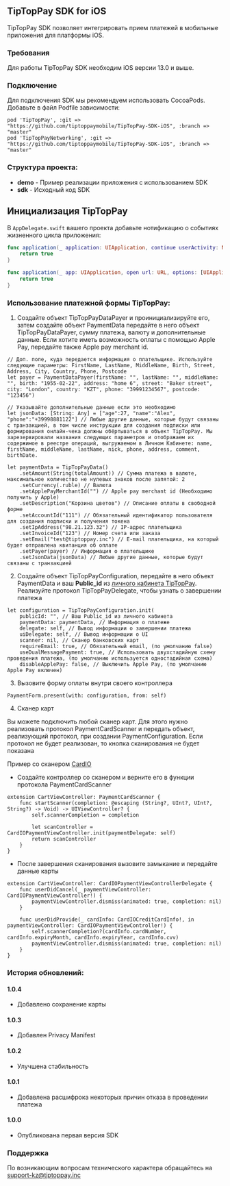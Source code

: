 ## TipTopPay SDK for iOS 

TipTopPay SDK позволяет интегрировать прием платежей в мобильные приложения для платформы iOS.

### Требования
Для работы TipTopPay SDK необходим iOS версии 13.0 и выше.

### Подключение
Для подключения SDK мы рекомендуем использовать CocoaPods. Добавьте в файл Podfile зависимости:

```
pod 'TipTopPay', :git =>  "https://github.com/tiptoppaymobile/TipTopPay-SDK-iOS", :branch => "master"
pod 'TipTopPayNetworking', :git =>  "https://github.com/tiptoppaymobile/TipTopPay-SDK-iOS", :branch => "master"
```

### Структура проекта:

* **demo** - Пример реализации приложения с использованием SDK
* **sdk** - Исходный код SDK

## Инициализация TipTopPay

В `AppDelegate.swift` вашего проекта добавьте нотификацию о событиях жизненного цикла приложения:

```swift
func application(_ application: UIApplication, continue userActivity: NSUserActivity, restorationHandler: @escaping ([UIUserActivityRestoring]?) -> Void) -> Bool {
    return true
}

func application(_ app: UIApplication, open url: URL, options: [UIApplication.OpenURLOptionsKey : Any] = [:]) -> Bool {
    return true
}
```

### Использование платежной формы TipTopPay:

1. Cоздайте объект TipTopPayDataPayer и проинициализируйте его, затем создайте объект PaymentData передайте в него объект TipTopPayDataPayer, сумму платежа, валюту и дополнительные данные. Если хотите иметь возможность оплаты с помощью Apple Pay, передайте также Apple pay merchant id.

```
// Доп. поле, куда передается информация о плательщике. Используйте следующие параметры: FirstName, LastName, MiddleName, Birth, Street, Address, City, Country, Phone, Postcode
let payer = PaymentDataPayer(firstName: "", lastName: "", middleName: "", birth: "1955-02-22", address: "home 6", street: "Baker street", city: "London", country: "KZT", phone: "39991234567", postcode: "123456")
    
// Указывайте дополнительные данные если это необходимо
let jsonData: [String: Any] = ["age":27, "name":"Alex", "phone":"+39998881122"] // Любые другие данные, которые будут связаны с транзакцией, в том числе инструкции для создания подписки или формирования онлайн-чека должны обёртываться в объект TipTopPay. Мы зарезервировали названия следующих параметров и отображаем их содержимое в реестре операций, выгружаемом в Личном Кабинете: name, firstName, middleName, lastName, nick, phone, address, comment, birthDate.

let paymentData = TipTopPayData() 
    .setAmount(String(totalAmount)) // Cумма платежа в валюте, максимальное количество не нулевых знаков после запятой: 2
    .setCurrency(.ruble) // Валюта
    .setApplePayMerchantId("") // Apple pay merchant id (Необходимо получить у Apple)
    .setDescription("Корзина цветов") // Описание оплаты в свободной форме
    .setAccountId("111") // Обязательный идентификатор пользователя для создания подписки и получения токена
    .setIpAddress("98.21.123.32") // IP-адрес плательщика
    .setInvoiceId("123") // Номер счета или заказа
    .setEmail("test@tiptoppay.inc") // E-mail плательщика, на который будет отправлена квитанция об оплате
    .setPayer(payer) // Информация о плательщике
    .setJsonData(jsonData) // Любые другие данные, которые будут связаны с транзакцией                    
```

2. Создайте объект TipTopPayConfiguration, передайте в него объект PaymentData и ваш **Public_id** из [личного кабинета TipTopPay](https://merchant.tiptoppay.kz/). Реализуйте протокол TipTopPayDelegate, чтобы узнать о завершении платежа

```
let configuration = TipTopPayConfiguration.init(
    publicId: "", // Ваш Public_id из личного кабинета
    paymentData: paymentData, // Информация о платеже
    delegate: self, // Вывод информации о завершении платежа
    uiDelegate: self, // Вывод информации о UI 
    scanner: nil, // Сканер банковских карт
    requireEmail: true, // Обязательный email, (по умолчанию false)
    useDualMessagePayment: true, // Использовать двухстадийную схему проведения платежа, (по умолчанию используется одностадийная схема)
    disableApplePay: false, // Выключить Apple Pay, (по умолчанию Apple Pay включен)
```

3. Вызовите форму оплаты внутри своего контроллера

```
PaymentForm.present(with: configuration, from: self)
```

4. Сканер карт

Вы можете подключить любой сканер карт. Для этого нужно реализовать протокол PaymentCardScanner и передать объект, реализующий протокол, при создании PaymentConfiguration. Если протокол не будет реализован, то кнопка сканирования не будет показана

Пример со сканером [CardIO](https://github.com/card-io/card.io-iOS-SDK)

* Создайте контроллер со сканером и верните его в функции протокола PaymentCardScanner
```
extension CartViewController: PaymentCardScanner {
    func startScanner(completion: @escaping (String?, UInt?, UInt?, String?) -> Void) -> UIViewController? {
        self.scannerCompletion = completion
        
        let scanController = CardIOPaymentViewController.init(paymentDelegate: self)
        return scanController
    }
}
```
* После завершения сканирования вызовите замыкание и передайте данные карты
```
extension CartViewController: CardIOPaymentViewControllerDelegate {
    func userDidCancel(_ paymentViewController: CardIOPaymentViewController!) {
        paymentViewController.dismiss(animated: true, completion: nil)
    }
    
    func userDidProvide(_ cardInfo: CardIOCreditCardInfo!, in paymentViewController: CardIOPaymentViewController!) {
        self.scannerCompletion?(cardInfo.cardNumber, cardInfo.expiryMonth, cardInfo.expiryYear, cardInfo.cvv)
        paymentViewController.dismiss(animated: true, completion: nil)
    }
}
```

### История обновлений:

#### 1.0.4
* Добавлено сохранение карты

#### 1.0.3
* Добавлен Privacy Manifest

#### 1.0.2
* Улучшена стабильность

#### 1.0.1
* Добавлена расшифрока некоторых причин отказа в проведении платежа

#### 1.0.0
* Опубликована первая версия SDK

### Поддержка

По возникающим вопросам технического характера обращайтесь на support-kz@tiptoppay.inc
